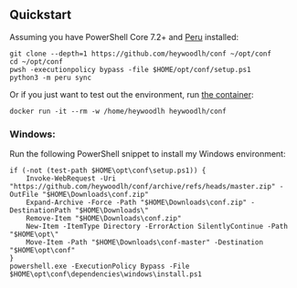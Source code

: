 ## Quickstart

Assuming you have PowerShell Core 7.2+ and [Peru](https://github.com/buildinspace/peru) installed:

```
git clone --depth=1 https://github.com/heywoodlh/conf ~/opt/conf
cd ~/opt/conf
pwsh -executionpolicy bypass -file $HOME/opt/conf/setup.ps1 
python3 -m peru sync
```

Or if you just want to test out the environment, run [the container](https://hub.docker.com/r/heywoodlh/conf):

```
docker run -it --rm -w /home/heywoodlh heywoodlh/conf
```

### Windows:

Run the following PowerShell snippet to install my Windows environment:

```
if (-not (test-path $HOME\opt\conf\setup.ps1)) {
    Invoke-WebRequest -Uri "https://github.com/heywoodlh/conf/archive/refs/heads/master.zip" -OutFile "$HOME\Downloads\conf.zip"
    Expand-Archive -Force -Path "$HOME\Downloads\conf.zip" -DestinationPath "$HOME\Downloads\"
    Remove-Item "$HOME\Downloads\conf.zip"
    New-Item -ItemType Directory -ErrorAction SilentlyContinue -Path "$HOME\opt\"
    Move-Item -Path "$HOME\Downloads\conf-master" -Destination "$HOME\opt\conf"
}
powershell.exe -ExecutionPolicy Bypass -File $HOME\opt\conf\dependencies\windows\install.ps1
```
